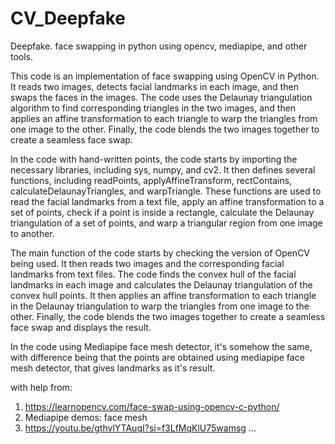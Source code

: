 # CV_Deepfake
Deepfake. face swapping in python using opencv, mediapipe, and other tools.

This code is an implementation of face swapping using OpenCV in Python. It reads two images, detects facial landmarks in each image, and then swaps the faces in the images. The code uses the Delaunay triangulation algorithm to find corresponding triangles in the two images, and then applies an affine transformation to each triangle to warp the triangles from one image to the other. Finally, the code blends the two images together to create a seamless face swap.

In the code with hand-written points, the code starts by importing the necessary libraries, including sys, numpy, and cv2. It then defines several functions, including readPoints, applyAffineTransform, rectContains, calculateDelaunayTriangles, and warpTriangle. These functions are used to read the facial landmarks from a text file, apply an affine transformation to a set of points, check if a point is inside a rectangle, calculate the Delaunay triangulation of a set of points, and warp a triangular region from one image to another.

The main function of the code starts by checking the version of OpenCV being used. It then reads two images and the corresponding facial landmarks from text files. The code finds the convex hull of the facial landmarks in each image and calculates the Delaunay triangulation of the convex hull points. It then applies an affine transformation to each triangle in the Delaunay triangulation to warp the triangles from one image to the other. Finally, the code blends the two images together to create a seamless face swap and displays the result.

In the code using Mediapipe face mesh detector, it's somehow the same, with difference being that the points are obtained using mediapipe face mesh detector, that gives landmarks as it's result.

with help from:
1. https://learnopencv.com/face-swap-using-opencv-c-python/
2. Mediapipe demos: face mesh
3. https://youtu.be/gthvlYTAuqI?si=f3LfMqKlU75wamsg
...
